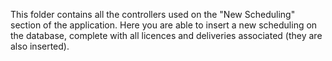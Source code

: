 This folder contains all the controllers used on the "New Scheduling" section of the application.
Here you are able to insert a new scheduling on the database, complete with all licences and deliveries associated (they are also inserted).